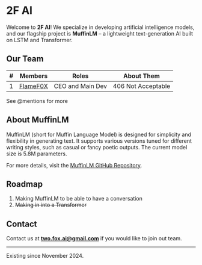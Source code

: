 <!-- Hidden ASCII. ✨ EASTER EGG ✨
```
  ____  _____      _    ___ 
 |___ \|  ___|    / \  |_ _|
   __) | |_      / _ \  | | 
  / __/|  _|    / ___ \ | | 
 |_____|_|     /_/   \_\___|
```-->

# 2F AI

Welcome to **2F AI**! We specialize in developing artificial intelligence models, and our flagship project is **MuffinLM** – a lightweight text-generation AI built on LSTM and Transformer.

## Our Team
| # | Members                                  | Roles            | About Them         |
|---|------------------------------------------|------------------|--------------------|
| 1 | [FlameF0X](https://github.com/FlameF0X/) | CEO and Main Dev | 406 Not Acceptable |

See @mentions for more

## About MuffinLM

MuffinLM (short for Muffin Language Model) is designed for simplicity and flexibility in generating text. It supports various versions tuned for different writing styles, such as casual or fancy poetic outputs. The current model size is 5.8M parameters.

For more details, visit the [MuffinLM GitHub Repository](https://github.com/2F-AI/MuffinLM-Beta).

## Roadmap

1. Making MuffinLM to be able to have a conversation
2. ~~Making in into a Transformer~~

## Contact

Contact us at **two.fox.ai@gmail.com** if you would like to join out team.

---

Existing since November 2024.

<!--

**Here are some ideas to get you started:**
🧙 Remember, you can do mighty things with the power of [Markdown](https://docs.github.com/github/writing-on-github/getting-started-with-writing-and-formatting-on-github/basic-writing-and-formatting-syntax)
-->
